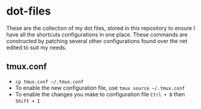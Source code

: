 # dot-files

These are the collection of my dot files, stored in this repository to ensure I have all the shortcuts configurations in one place. These commands are constructed by patching several other configurations found over the net edited to suit my needs.

## tmux.conf
- `cp tmux.conf ~/.tmux.conf`
- To enable the new configuration file, use `tmux source ~/.tmux.conf`
- To enable the changes you make to configuration file `Ctrl + B` then `Shift + I`
